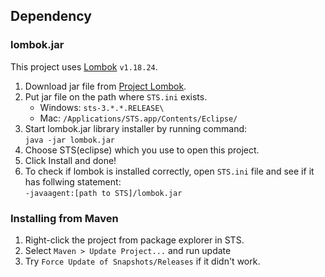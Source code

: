 ## Dependency
### lombok.jar

This project uses [Lombok](https://projectlombok.org/) `v1.18.24`.

1. Download jar file from [Project Lombok](https://projectlombok.org/).
1. Put jar file on the path where `STS.ini` exists.
    * Windows: `sts-3.*.*.RELEASE\`
    * Mac: `/Applications/STS.app/Contents/Eclipse/`
1. Start lombok.jar library installer by running command:  
`java -jar lombok.jar`
1. Choose STS(eclipse) which you use to open this project.
1. Click Install and done!
1. To check if lombok is installed correctly, open `STS.ini` file and see if it has follwing statement:  
`-javaagent:[path to STS]/lombok.jar`

### Installing from Maven

1. Right-click the project from package explorer in STS.
2. Select `Maven > Update Project...` and run update
3. Try `Force Update of Snapshots/Releases` if it didn't work.